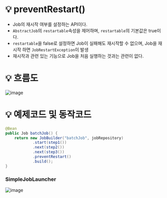 # 💡 preventRestart()

- Job의 재시작 여부를 설정하는 API이다.
- `AbstractJob`의 `restartable`속성을 제어하며, `restartable`의 기본값은 true이다.
- `restartable`을 false로 설정하면 Job이 실패해도 재시작할 수 없으며, Job을 재시작 하면 `JobRestartException`이 발생
- 재시작과 관련 있는 기능으로 Job을 처음 실행하는 것과는 관련이 없다.

# 💡 흐름도

![image](https://github.com/user-attachments/assets/7213cb2f-0ecb-45b2-92d5-0655aad88679)

# 💡 예제코드 및 동작코드

```java
@Bean
public Job batchJob() {
    return new JobBuilder("batchJob", jobRepository)
            .start(step1())
            .next(step2())
            .next(step3())
            .preventRestart()
            .build();
}
```

### SimpleJobLauncher

![image](https://github.com/user-attachments/assets/fc0ef574-a513-43c3-92eb-e1b1c9d78fcb)
